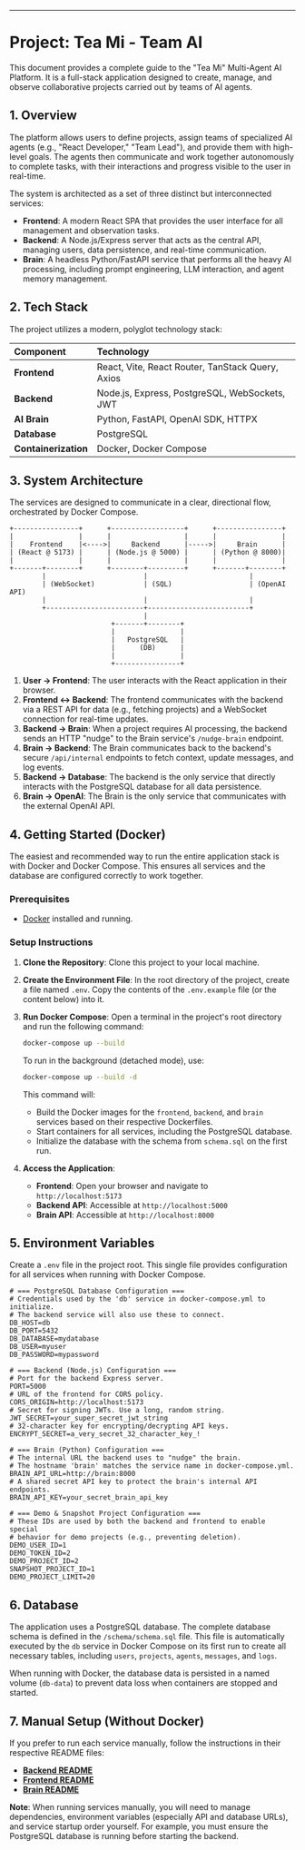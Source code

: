 
-----

# **Project: Tea Mi - Team AI**

This document provides a complete guide to the "Tea Mi" Multi-Agent AI Platform. It is a full-stack application designed to create, manage, and observe collaborative projects carried out by teams of AI agents.

## **1. Overview**

The platform allows users to define projects, assign teams of specialized AI agents (e.g., "React Developer," "Team Lead"), and provide them with high-level goals. The agents then communicate and work together autonomously to complete tasks, with their interactions and progress visible to the user in real-time.

The system is architected as a set of three distinct but interconnected services:

  * **Frontend**: A modern React SPA that provides the user interface for all management and observation tasks.
  * **Backend**: A Node.js/Express server that acts as the central API, managing users, data persistence, and real-time communication.
  * **Brain**: A headless Python/FastAPI service that performs all the heavy AI processing, including prompt engineering, LLM interaction, and agent memory management.

## **2. Tech Stack**

The project utilizes a modern, polyglot technology stack:

| Component | Technology |
| :--- | :--- |
| **Frontend** | React, Vite, React Router, TanStack Query, Axios |
| **Backend** | Node.js, Express, PostgreSQL, WebSockets, JWT |
| **AI Brain** | Python, FastAPI, OpenAI SDK, HTTPX |
| **Database** | PostgreSQL |
| **Containerization** | Docker, Docker Compose |

## **3. System Architecture**

The services are designed to communicate in a clear, directional flow, orchestrated by Docker Compose.

```
+----------------+      +------------------+      +----------------+
|                |      |                  |      |                |
|    Frontend    |<---->|     Backend      |----->|     Brain      |
| (React @ 5173) |      | (Node.js @ 5000) |      | (Python @ 8000)|
|                |      |                  |      |                |
+-------+--------+      +--------+---------+      +-------+--------+
        |                        |                         |
        | (WebSocket)            | (SQL)                   | (OpenAI API)
        |                        |                         |
        +------------------------+-------------------------+
                                 |
                         +-------+--------+
                         |                |
                         |   PostgreSQL   |
                         |      (DB)      |
                         |                |
                         +----------------+
```

1.  **User -\> Frontend**: The user interacts with the React application in their browser.
2.  **Frontend \<-\> Backend**: The frontend communicates with the backend via a REST API for data (e.g., fetching projects) and a WebSocket connection for real-time updates.
3.  **Backend -\> Brain**: When a project requires AI processing, the backend sends an HTTP "nudge" to the Brain service's `/nudge-brain` endpoint.
4.  **Brain -\> Backend**: The Brain communicates back to the backend's secure `/api/internal` endpoints to fetch context, update messages, and log events.
5.  **Backend -\> Database**: The backend is the only service that directly interacts with the PostgreSQL database for all data persistence.
6.  **Brain -\> OpenAI**: The Brain is the only service that communicates with the external OpenAI API.

## **4. Getting Started (Docker)**

The easiest and recommended way to run the entire application stack is with Docker and Docker Compose. This ensures all services and the database are configured correctly to work together.

### **Prerequisites**

  * [Docker](https://www.docker.com/products/docker-desktop/) installed and running.

### **Setup Instructions**

1.  **Clone the Repository**:
    Clone this project to your local machine.

2.  **Create the Environment File**:
    In the root directory of the project, create a file named `.env`. Copy the contents of the `.env.example` file (or the content below) into it.

3.  **Run Docker Compose**:
    Open a terminal in the project's root directory and run the following command:

    ```bash
    docker-compose up --build
    ```

    To run in the background (detached mode), use:

    ```bash
    docker-compose up --build -d
    ```

    This command will:

      * Build the Docker images for the `frontend`, `backend`, and `brain` services based on their respective Dockerfiles.
      * Start containers for all services, including the PostgreSQL database.
      * Initialize the database with the schema from `schema.sql` on the first run.

4.  **Access the Application**:

      * **Frontend**: Open your browser and navigate to `http://localhost:5173`
      * **Backend API**: Accessible at `http://localhost:5000`
      * **Brain API**: Accessible at `http://localhost:8000`

## **5. Environment Variables**

Create a `.env` file in the project root. This single file provides configuration for all services when running with Docker Compose.

```env
# === PostgreSQL Database Configuration ===
# Credentials used by the 'db' service in docker-compose.yml to initialize.
# The backend service will also use these to connect.
DB_HOST=db
DB_PORT=5432
DB_DATABASE=mydatabase
DB_USER=myuser
DB_PASSWORD=mypassword

# === Backend (Node.js) Configuration ===
# Port for the backend Express server.
PORT=5000
# URL of the frontend for CORS policy.
CORS_ORIGIN=http://localhost:5173
# Secret for signing JWTs. Use a long, random string.
JWT_SECRET=your_super_secret_jwt_string
# 32-character key for encrypting/decrypting API keys.
ENCRYPT_SECRET=a_very_secret_32_character_key_!

# === Brain (Python) Configuration ===
# The internal URL the backend uses to "nudge" the brain.
# The hostname 'brain' matches the service name in docker-compose.yml.
BRAIN_API_URL=http://brain:8000
# A shared secret API key to protect the brain's internal API endpoints.
BRAIN_API_KEY=your_secret_brain_api_key

# === Demo & Snapshot Project Configuration ===
# These IDs are used by both the backend and frontend to enable special
# behavior for demo projects (e.g., preventing deletion).
DEMO_USER_ID=1
DEMO_TOKEN_ID=2
DEMO_PROJECT_ID=2
SNAPSHOT_PROJECT_ID=1
DEMO_PROJECT_LIMIT=20
```

## **6. Database**

The application uses a PostgreSQL database. The complete database schema is defined in the `/schema/schema.sql` file. This file is automatically executed by the `db` service in Docker Compose on its first run to create all necessary tables, including `users`, `projects`, `agents`, `messages`, and `logs`.

When running with Docker, the database data is persisted in a named volume (`db-data`) to prevent data loss when containers are stopped and started.

## **7. Manual Setup (Without Docker)**

If you prefer to run each service manually, follow the instructions in their respective README files:

  * **[Backend README](https://github.com/Itaybo89/teami/blob/main/backend/README_backend.md)**
  * **[Frontend README](https://github.com/Itaybo89/teami/blob/main/frontend/README_frontend.md)**
  * **[Brain README](https://github.com/Itaybo89/teami/blob/main/brain/README_brain.md)**


**Note**: When running services manually, you will need to manage dependencies, environment variables (especially API and database URLs), and service startup order yourself. For example, you must ensure the PostgreSQL database is running before starting the backend.
